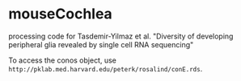 # mouseCochlea
processing code for Tasdemir-Yilmaz et al. "Diversity of developing peripheral glia revealed by single cell RNA sequencing"

To access the conos object, use `http://pklab.med.harvard.edu/peterk/rosalind/conE.rds`.

